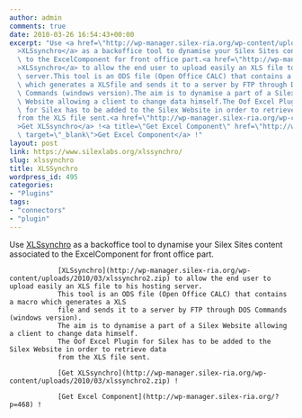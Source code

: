 ```yaml
---
author: admin
comments: true
date: 2010-03-26 16:54:43+00:00
excerpt: "Use <a href=\"http://wp-manager.silex-ria.org/wp-content/uploads/2010/03/xlssynchro2.zip\"\
  >XLSsynchro</a> as a backoffice tool to dynamise your Silex Sites content associated\
  \ to the ExcelComponent for front office part.<a href=\"http://wp-manager.silex-ria.org/wp-content/uploads/2010/03/xlssynchro2.zip\"\
  >XLSsynchro</a> to allow the end user to upload easily an XLS file to his hosting\
  \ server.This tool is an ODS file (Open Office CALC) that contains a macro\
  \ which generates a XLSfile and sends it to a server by FTP through DOS\
  \ Commands (windows version).The aim is to dynamise a part of a Silex\
  \ Website allowing a client to change data himself.The Oof Excel Plugin\
  \ for Silex has to be added to the Silex Website in order to retrieve data\
  from the XLS file sent.<a href=\"http://wp-manager.silex-ria.org/wp-content/uploads/2010/03/xlssynchro2.zip\"\
  >Get XLSsynchro</a> !<a title=\"Get Excel Component\" href=\"http://wp-manager.silex-ria.org/?p=468\"\
  \ target=\"_blank\">Get Excel Component</a> !"
layout: post
link: https://www.silexlabs.org/xlssynchro/
slug: xlssynchro
title: XLSSynchro
wordpress_id: 495
categories:
- "Plugins"
tags:
- "connectors"
- "plugin"
---
```


Use [XLSsynchro](http://wp-manager.silex-ria.org/wp-content/uploads/2010/03/xlssynchro2.zip) as a backoffice tool to dynamise your Silex Sites content associated to the ExcelComponent for front office part.

				[XLSsynchro](http://wp-manager.silex-ria.org/wp-content/uploads/2010/03/xlssynchro2.zip) to allow the end user to upload easily an XLS file to his hosting server.
				This tool is an ODS file (Open Office CALC) that contains a macro which generates a XLS
				file and sends it to a server by FTP through DOS Commands (windows version).
				The aim is to dynamise a part of a Silex Website allowing a client to change data himself.
				The Oof Excel Plugin for Silex has to be added to the Silex Website in order to retrieve data
				from the XLS file sent.

				[Get XLSsynchro](http://wp-manager.silex-ria.org/wp-content/uploads/2010/03/xlssynchro2.zip) !

				[Get Excel Component](http://wp-manager.silex-ria.org/?p=468) !
